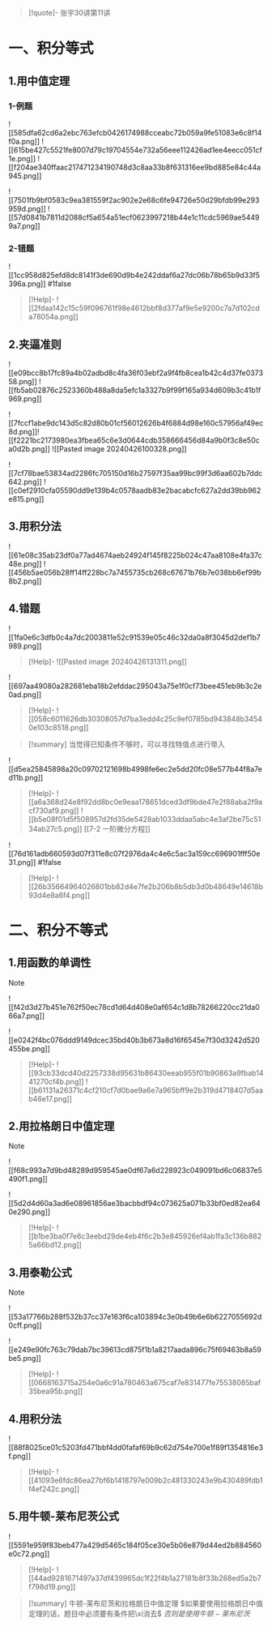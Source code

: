 >[!quote]-
>张宇30讲第11讲
# 一、积分等式
## 1.用中值定理
### 1-例题
![[585dfa62cd6a2ebc763efcb0426174988cceabc72b059a9fe51083e6c8f14f0a.png]]
![[615be427c5521fe8007d79c19704554e732a56eee112426ad1ee4eecc051cf1e.png]]
![[f204ae340ffaac217471234190748d3c8aa33b8f631316ee9bd885e84c44a945.png]]

![[7501fb9bf0583c9ea381559f2ac902e2e68c6fe94726e50d29bfdb99e293959d.png]]
![[57d0841b7811d2088cf5a654a51ecf0623997218b44e1c11cdc5969ae54499a7.png]]

### 2-错题
![[1cc958d825efd8dc8141f3de690d9b4e242ddaf6a27dc06b78b65b9d33f5396a.png]]
#1false 
>[!Help]-
>![[2fdaa142c15c59f096761f98e4612bbf8d377af9e5e9200c7a7d102cda78054a.png]]

## 2.夹逼准则
![[e09bcc8b17fc89a4b02adbd8c4fa36f03ebf2a9f4fb8cea1b42c4d37fe037358.png]]
![[fb5ab02876c2523360b488a8da5efc1a3327b9f99f165a934d609b3c41b1f969.png]]

![[7fccf1abe9dc143d5c82d80b01cf56012626b4f6884d98e160c57956af49ec8d.png]]![[f2221bc2173980ea3fbea65c6e3d0644cdb358666456d84a9b0f3c8e50ca0d2b.png]]
![[Pasted image 20240426100328.png]]

![[7cf78bae53834ad2286fc705150d16b27597f35aa99bc99f3d6aa602b7ddc642.png]]
![[c0ef2910cfa05590dd9e139b4c0578aadb83e2bacabcfc627a2dd39bb962e815.png]]

## 3.用积分法
 
![[61e08c35ab23df0a77ad4674aeb24924f145f8225b024c47aa8108e4fa37c48e.png]]
![[456b5ae056b28ff14ff228bc7a7455735cb268c67671b76b7e038bb6ef99b8b2.png]]


## 4.错题
![[1fa0e6c3dfb0c4a7dc2003811e52c91539e05c46c32da0a8f3045d2def1b7989.png]]
>[!Help]- 
>![[Pasted image 20240426131311.png]]

![[697aa49080a282681eba18b2efddac295043a75e1f0cf73bee451eb9b3c2e0ad.png]]
>[!Help]- 
>![[058c6011626db30308057d7ba3edd4c25c9ef0785bd943848b34540e103c8518.png]]

>[!summary] 
>当觉得已知条件不够时，可以寻找特值点进行带入
>

![[d5ea25845898a20c09702121698b4998fe6ec2e5dd20fc08e577b44f8a7ed11b.png]]
>[!Help]-
>![[a6a368d24e8f92dd8bc0e9eaa178651dced3df9bde47e2f88aba2f9acf730af9.png]]
>![[b5e08f01d5f508957d2fd35de5428ab1033ddaa5abc4e3af2be75c5134ab27c5.png]]
[[7-2 一阶微分方程]]

![[76d161adb660593d07f311e8c07f2976da4c4e6c5ac3a159cc696901fff50e31.png]]
#1false
>[!Help]-
>![[26b35664964026801bb82d4e7fe2b206b8b5db3d0b48649e14618b93d4e8a6f4.png]]

# 二、积分不等式
## 1.用函数的单调性
>[!note] 
>![[f42d3d27b451e762f50ec78cd1d64d408e0af654c1d8b78266220cc21da066a7.png]]

![[e0242f4bc076ddd9149dcec35bd40b3b673a8d16f6545e7f30d3242d520455be.png]]
>[!Help]-
>![[93cb33dcd40d2257338d95631b86430eeab955f01b90863a9fbab1441270cf4b.png]]
>![[b61131a26371c4cf210cf7d0bae9a6e7a965bff9e2b319d4718407d5aab46e17.png]]

## 2.用拉格朗日中值定理
>[!note] 
>![[f68c993a7d9bd48289d959545ae0df67a6d228923c049091bd6c06837e5490f1.png]]

![[5d2d4d60a3ad6e08961856ae3bacbbdf94c073625a071b33bf0ed82ea640e290.png]]
>[!Help]-
>![[b1be3ba0f7e6c3eebd29de4eb4f6c2b3e845926ef4ab1fa3c136b8825a66bd12.png]] 

## 3.用泰勒公式
>[!note] 
>![[53a17766b288f532b37cc37e163f6ca103894c3e0b49b6e6b6227055692d0cff.png]]

![[e249e90fc763c79dab7bc39613cd875f1b1a8217aada896c75f69463b8a59be5.png]]
 >[!Help]-
 >![[0668163715a254e0a6c91a780463a675caf7e831477fe75538085baf35bea95b.png]]
 
## 4.用积分法
![[88f8025ce01c5203fd471bbf4dd0fafaf69b9c62d754e700e1f89f1354816e3f.png]]
>[!Help]-
>![[41093e6fdc86ea27bf6b1418797e009b2c481330243e9b430489fdb1f4ef242c.png]]

## 5.用牛顿-莱布尼茨公式
![[5591e959f83beb477a429d5465c184f05ce30e5b06e879d44ed2b884560e0c72.png]]
>[!Help]-
>![[44ad9281671497a37df439965dc1f22f4b1a27181b8f33b268ed5a2b7f798d19.png]]

>[!summary] 牛顿-莱布尼茨和拉格朗日中值定理
>$如果要使用拉格朗日中值定理的话，题目中必须要有条件把\xi消去$
>$否则是使用牛顿-莱布尼茨$





